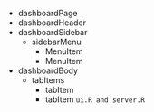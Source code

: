 * dashboardPage
* dashboardHeader  
* dashboardSidebar  
  * sidebarMenu  
     * MenuItem  
     * MenuItem  
* dashboardBody  
  * tabItems  
    * tabItem  
    * tabItem
`ui.R and server.R`
